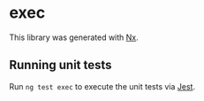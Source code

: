 # exec

This library was generated with [Nx](https://nx.dev).

## Running unit tests

Run `ng test exec` to execute the unit tests via [Jest](https://jestjs.io).

